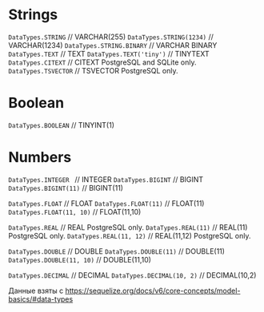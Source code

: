 # Strings

`DataTypes.STRING`             // VARCHAR(255)
`DataTypes.STRING(1234)`       // VARCHAR(1234)
`DataTypes.STRING.BINARY`      // VARCHAR BINARY
`DataTypes.TEXT`               // TEXT
`DataTypes.TEXT('tiny')`       // TINYTEXT
`DataTypes.CITEXT`             // CITEXT          PostgreSQL and SQLite only.
`DataTypes.TSVECTOR`           // TSVECTOR        PostgreSQL only.


# Boolean

`DataTypes.BOOLEAN`            // TINYINT(1)

# Numbers

`DataTypes.INTEGER `           // INTEGER
`DataTypes.BIGINT`          // BIGINT
`DataTypes.BIGINT(11)`         // BIGINT(11)

`DataTypes.FLOAT`              // FLOAT
`DataTypes.FLOAT(11)`          // FLOAT(11)
`DataTypes.FLOAT(11, 10)`      // FLOAT(11,10)

`DataTypes.REAL`               // REAL            PostgreSQL only.
`DataTypes.REAL(11)`           // REAL(11)        PostgreSQL only.
`DataTypes.REAL(11, 12)`       // REAL(11,12)     PostgreSQL only.

`DataTypes.DOUBLE`             // DOUBLE
`DataTypes.DOUBLE(11)`         // DOUBLE(11)
`DataTypes.DOUBLE(11, 10)`     // DOUBLE(11,10)

`DataTypes.DECIMAL`            // DECIMAL
`DataTypes.DECIMAL(10, 2)`     // DECIMAL(10,2)




Данные взяты с https://sequelize.org/docs/v6/core-concepts/model-basics/#data-types
